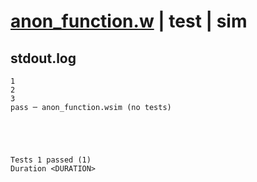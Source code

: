 # [anon_function.w](../../../../../examples/tests/valid/anon_function.w) | test | sim

## stdout.log
```log
1
2
3
pass ─ anon_function.wsim (no tests)
 




Tests 1 passed (1) 
Duration <DURATION>

```

